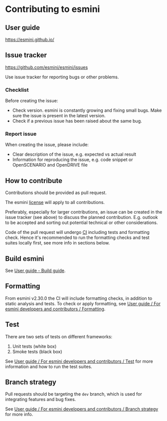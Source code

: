 Contributing to esmini
======================

## User guide

https://esmini.github.io/

## Issue tracker

https://github.com/esmini/esmini/issues

Use issue tracker for reporting bugs or other problems.

### Checklist
Before creating the issue:
* Check version. esmini is constantly growing and fixing small bugs. Make sure the issue is present in the latest version.
* Check if a previous issue has been raised about the same bug.

### Report issue

When creating the issue, please include:

* Clear description of the issue, e.g. expected vs actual result
* Information for reproducing the issue, e.g. code snippet or OpenSCENARIO and OpenDRIVE file

## How to contribute

Contributions should be provided as pull request.

The esmini [license](https://github.com/esmini/esmini/blob/master/LICENSE) will apply to all contributions.

Preferably, especially for larger contributions, an issue can be created in the issue tracker (see above) to discuss the planned contribution. E.g. outlook to be accepted and sorting out potential technical or other considerations.

Code of the pull request will undergo [CI](https://github.com/esmini/esmini/actions) including tests and formatting check. Hence it's recommended to run the formatting checks and test suites locally first, see more info in sections below.

## Build esmini

See [User guide - Build guide](https://esmini.github.io/#_build_guide).

## Formatting

From esmini v2.30.0 the CI will include formatting checks, in addition to static analysis and tests. To check or apply formatting, see [User guide / For esmini developers and contributors / Formatting](https://esmini.github.io/#_formatting).

## Test

There are two sets of tests on different frameworks:
1. Unit tests (white box)
2. Smoke tests (black box)

See [User guide / For esmini developers and contributors / Test](https://esmini.github.io/#_test) for more information and how to run the test suites.

## Branch strategy

 Pull requests should be targeting the `dev` branch, which is used for integrating features and bug fixes.

 See [User guide / For esmini developers and contributors / Branch strategy](https://esmini.github.io/#_branch_strategy) for more info.
